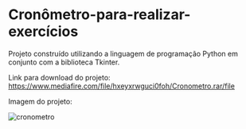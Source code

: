# Cronômetro-para-realizar-exercícios
Projeto construído utilizando a linguagem de programação Python em conjunto com a biblioteca Tkinter. 

Link para download do projeto: https://www.mediafire.com/file/hxeyxrwguci0foh/Cronometro.rar/file

Imagem do projeto:

![cronometro](https://user-images.githubusercontent.com/45261846/164284551-d0dfebf0-8c31-4ff3-859a-4c3eef6ef9e6.png)
